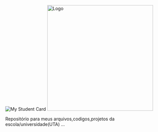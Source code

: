 ![My Student Card](https://github.com/LiedsonDelgado/school_projects/assets/165567213/4b51cb64-5cb5-4c69-9ab7-0690b760a2c9)
<img width="333" alt="Logo" src="https://github.com/LiedsonDelgado/school_projects/assets/165567213/1969b36a-bef7-4f00-a498-adb86e0ec727">


Repositório para meus arquivos,codigos,projetos da escola/universidade(UTA)
...
